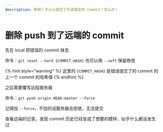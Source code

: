 ```yaml
---
description: 啊呀！不小心提交了不该提交的 commit！怎么办！
---
```


# 删除 push 到了远端的 commit

先在 local 把错误的 commit 抹去

命令：`git reset --hard {COMMIT_HASH}` 也可以用 `--soft` 保留修改

{% hint style="warning" %}
这里的 `{COMMIT_HASH}` 是错误提交了的 commit 的上一个 commit 的哈希值
{% endhint %}

之后需要覆写远程服务器

命令：`git push origin HEAD:master --force` 

记得加 `--force`，不加的话服务器会拒绝，无法提交

查看远端的记录，发现 commit 历史已经变成了想要的模样，似乎什么都没发生过

